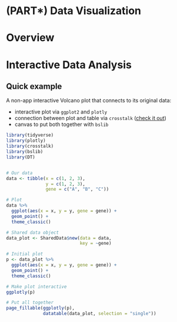 # (PART\*) Data Visualization

# Overview




# Interactive Data Analysis

## Quick example

A non-app interactive Volcano plot that connects to its original data:
- interactive plot via `ggplot2` and `plotly`
- connection between plot and table via `crosstalk` ([check it out](https://rstudio.github.io/crosstalk/index.html))
- canvas to put both together with `bslib`


```r
library(tidyverse)
library(plotly)
library(crosstalk)
library(bslib)
library(DT)


# Our data
data <- tibble(x = c(1, 2, 3), 
               y = c(1, 2, 3), 
               gene = c("A", "B", "C"))

# Plot 
data %>% 
  ggplot(aes(x = x, y = y, gene = gene)) + 
  geom_point() + 
  theme_classic()

# Shared data object 
data_plot <- SharedData$new(data = data, 
                            key = ~gene)

# Initial plot 
p <- data_plot %>% 
  ggplot(aes(x = x, y = y, gene = gene)) + 
  geom_point() + 
  theme_classic()

# Make plot interactive 
ggplotly(p)

# Put all together 
page_fillable(ggplotly(p), 
              datatable(data_plot, selection = "single"))

```




